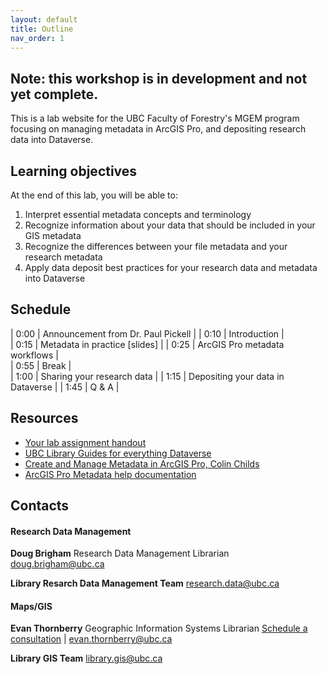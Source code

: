 ```yaml
---
layout: default
title: Outline
nav_order: 1
---
```


## Note: this workshop is in development and not yet complete.

This is a lab website for the UBC Faculty of Forestry's MGEM program focusing on managing metadata in ArcGIS Pro, and depositing research data into Dataverse.

## Learning objectives

At the end of this lab, you will be able to:

1. Interpret essential metadata concepts and terminology
2. Recognize information about your data that should be included in your GIS metadata
3. Recognize the differences between your file metadata and your research metadata
4. Apply data deposit best practices for your research data and metadata into Dataverse

## Schedule

| 0:00 | Announcement from Dr. Paul Pickell |
| 0:10 | Introduction |  
| 0:15 | Metadata in practice [slides] |
| 0:25 | ArcGIS Pro metadata workflows |  
| 0:55 | Break |  
| 1:00 | Sharing your research data |
| 1:15 | Depositing your data in Dataverse |
| 1:45 | Q & A |

## Resources

- [Your lab assignment handout](#)
- [UBC Library Guides for everything Dataverse](https://researchdata.library.ubc.ca/share/share-your-data/)
- [Create and Manage Metadata in ArcGIS Pro, Colin Childs](https://www.esri.com/about/newsroom/arcuser/create-and-manage-metadata-in-arcgis-pro/)
- [ArcGIS Pro Metadata help documentation](https://pro.arcgis.com/en/pro-app/latest/help/metadata/view-and-edit-metadata.htm)

## Contacts

#### Research Data Management

**Doug Brigham** Research Data Management Librarian
doug.brigham@ubc.ca

**Library Resarch Data Management Team**
research.data@ubc.ca

#### Maps/GIS

**Evan Thornberry** Geographic Information Systems Librarian
[Schedule a consultation](https://libcal.library.ubc.ca/appointments/evanthornberry) | evan.thornberry@ubc.ca

**Library GIS Team**
library.gis@ubc.ca
